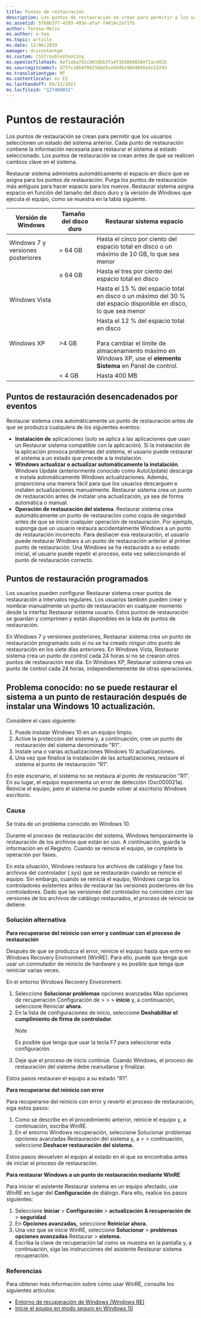 ```yaml
---
title: Puntos de restauración
description: Los puntos de restauración se crean para permitir a los usuarios elegir los estados del sistema anteriores. Cada punto de restauración contiene la información necesaria para restaurar el sistema al estado elegido. Los puntos de restauración se crean antes de que se realicen cambios clave en el sistema.
ms.assetid: 5f68b377-4293-493e-afaf-f4414c2af1fb
author: Teresa-Motiv
ms.author: v-tea
ms.topic: article
ms.date: 12/06/2019
manager: dcscontentpm
ms.custom: CSSTroubleshooting
ms.openlocfilehash: 6ef1aba7d1cb018bb3fa4f32d868828ef2ac4d1b
ms.sourcegitcommit: d75fc10b9f0825bbe5ce5045c90d4045e3c53243
ms.translationtype: MT
ms.contentlocale: es-ES
ms.lasthandoff: 09/13/2021
ms.locfileid: "127468031"
---
```

# <a name="restore-points"></a>Puntos de restauración

Los puntos de restauración se crean para permitir que los usuarios seleccionen un estado del sistema anterior. Cada punto de restauración contiene la información necesaria para restaurar el sistema al estado seleccionado. Los puntos de restauración se crean antes de que se realicen cambios clave en el sistema.

Restaurar sistema administra automáticamente el espacio en disco que se asigna para los puntos de restauración. Purga los puntos de restauración más antiguos para hacer espacio para los nuevos. Restaurar sistema asigna espacio en función del tamaño del disco duro y la versión de Windows que ejecuta el equipo, como se muestra en la tabla siguiente.

|Versión de Windows |Tamaño &nbsp; del disco duro |Restaurar sistema espacio |
| --- | --- | --- |
|Windows 7 y versiones posteriores | > 64 GB |Hasta el cinco por ciento del espacio total en disco o un máximo de 10 GB, lo que sea menor |
|  | &le; 64 GB |Hasta el tres por ciento del espacio total en disco |
|Windows Vista |  |Hasta el 15 % del espacio total en disco o un máximo del 30 % del espacio disponible en disco, lo que sea menor |
|Windows XP | >4 GB |Hasta el 12 % del espacio total en disco<br /><br />Para cambiar el límite de almacenamiento máximo en Windows XP, use el **elemento Sistema** en Panel de control. |
|  | \< 4 GB |Hasta 400 MB |

## <a name="event-triggered-restore-points"></a>Puntos de restauración desencadenados por eventos

Restaurar sistema crea automáticamente un punto de restauración antes de que se produzca cualquiera de los siguientes eventos:

- **Instalación de** aplicaciones (solo se aplica a las aplicaciones que usan un Restaurar sistema compatible con la aplicación). Si la instalación de la aplicación provoca problemas del sistema, el usuario puede restaurar el sistema a un estado que precede a la instalación.
- **Windows actualizar o actualizar automáticamente la instalación**. Windows Update (anteriormente conocido como AutoUpdate) descarga e instala automáticamente Windows actualizaciones. Además, proporciona una manera fácil para que los usuarios descarguen e instalen actualizaciones manualmente. Restaurar sistema crea un punto de restauración antes de instalar una actualización, ya sea de forma automática o manual.
- **Operación de restauración del sistema**. Restaurar sistema crea automáticamente un punto de restauración como copia de seguridad antes de que se inicie cualquier operación de restauración. Por ejemplo, suponga que un usuario restaura accidentalmente Windows a un punto de restauración incorrecto. Para deshacer esa restauración, el usuario puede restaurar Windows a un punto de restauración anterior al primer punto de restauración. Una Windows se ha restaurado a su estado inicial, el usuario puede repetir el proceso, esta vez seleccionando el punto de restauración correcto.

## <a name="scheduled-restore-points"></a>Puntos de restauración programados

Los usuarios pueden configurar Restaurar sistema crear puntos de restauración a intervalos regulares. Los usuarios también pueden crear y nombrar manualmente un punto de restauración en cualquier momento desde la interfaz Restaurar sistema usuario. Estos puntos de restauración se guardan y comprimen y están disponibles en la lista de puntos de restauración.

En Windows 7 y versiones posteriores, Restaurar sistema crea un punto de restauración programado solo si no se ha creado ningún otro punto de restauración en los siete días anteriores. En Windows Vista, Restaurar sistema crea un punto de control cada 24 horas si no se crearon otros puntos de restauración ese día. En Windows XP, Restaurar sistema crea un punto de control cada 24 horas, independientemente de otras operaciones.

## <a name="known-issue-you-cannot-restore-the-system-to-a-restore-point-after-you-install-a-windows-10-update"></a>Problema conocido: no se puede restaurar el sistema a un punto de restauración después de instalar una Windows 10 actualización.

Considere el caso siguiente:

1. Puede instalar Windows 10 en un equipo limpio.
1. Active la protección del sistema y, a continuación, cree un punto de restauración del sistema denominado "R1".
1. Instale una o varias actualizaciones Windows 10 actualizaciones.
1. Una vez que finalice la instalación de las actualizaciones, restaure el sistema al punto de restauración "R1".

En este escenario, el sistema no se restaura al punto de restauración "R1". En su lugar, el equipo experimenta un error de detección (0xc000021a). Reinicie el equipo, pero el sistema no puede volver al escritorio Windows escritorio.

### <a name="cause"></a>Causa

Se trata de un problema conocido en Windows 10.

Durante el proceso de restauración del sistema, Windows temporalmente la restauración de los archivos que están en uso. A continuación, guarda la información en el Registro. Cuando se reinicia el equipo, se completa la operación por fases.

En esta situación, Windows restaura los archivos de catálogo y fase los archivos del controlador (.sys) que se restaurarán cuando se reinicie el equipo. Sin embargo, cuando se reinicia el equipo, Windows carga los controladores existentes antes de restaurar las versiones posteriores de los controladores. Dado que las versiones del controlador no coinciden con las versiones de los archivos de catálogo restaurados, el proceso de reinicio se detiene.

### <a name="workaround"></a>Solución alternativa

**Para recuperarse del reinicio con error y continuar con el proceso de restauración**

Después de que se produzca el error, reinicie el equipo hasta que entre en Windows Recovery Environment (WinRE). Para ello, puede que tenga que usar un conmutador de reinicio de hardware y es posible que tenga que reiniciar varias veces.

En el entorno Windows Recovery Environment:

1. Seleccione **Solucionar problemas** opciones avanzadas Más opciones de recuperación Configuración de  >    >    >  **inicio** y, a continuación, seleccione Reiniciar **ahora.**
1. En la lista de configuraciones de inicio, seleccione **Deshabilitar el cumplimiento de firma de controlador.**
   > [!NOTE]  
   > Es posible que tenga que usar la tecla F7 para seleccionar esta configuración.
1. Deje que el proceso de inicio continúe. Cuando Windows, el proceso de restauración del sistema debe reanudarse y finalizar.

Estos pasos restauran el equipo a su estado "R1".

**Para recuperarse del reinicio con error**

Para recuperarse del reinicio con error y revertir el proceso de restauración, siga estos pasos:

1. Como se describe en el procedimiento anterior, reinicie el equipo y, a continuación, escriba WinRE.  
1. En el entorno Windows recuperación, seleccione Solucionar problemas opciones avanzadas Restauración del sistema y, a  >    >  continuación, seleccione **Deshacer restauración del sistema.**

Estos pasos devuelven el equipo al estado en el que se encontraba antes de iniciar el proceso de restauración.

**Para restaurar Windows a un punto de restauración mediante WinRE**

Para iniciar el asistente Restaurar sistema en un equipo afectado, use WinRE en lugar del **Configuración** de diálogo. Para ello, realice los pasos siguientes:

1. Seleccione **Iniciar**  >  **Configuración**  >  **actualización & recuperación de**  >  **seguridad**.
1. En **Opciones avanzadas,** seleccione **Reiniciar ahora.**
1. Una vez que se inicie WinRE, seleccione **Solucionar**  >  **problemas opciones avanzadas** Restaurar  >  **sistema.**
1. Escriba la clave de recuperación tal como se muestra en la pantalla y, a continuación, siga las instrucciones del asistente Restaurar sistema recuperación.

### <a name="references"></a>Referencias

Para obtener más información sobre cómo usar WinRE, consulte los siguientes artículos:

- [Entorno de recuperación de Windows (Windows RE)](/windows-hardware/manufacture/desktop/windows-recovery-environment--windows-re--technical-reference)
- [Inicie el equipo en modo seguro en Windows 10](https://support.microsoft.com/help/12376) 